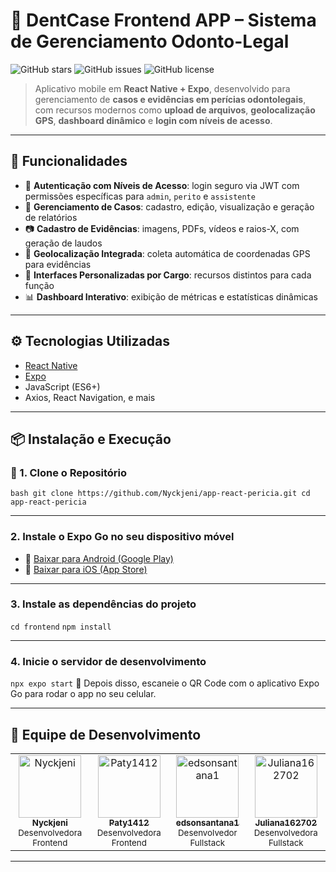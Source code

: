 # 🦷 DentCase Frontend APP – Sistema de Gerenciamento Odonto-Legal

![GitHub stars](https://img.shields.io/github/stars/Nyckjeni/app-react-pericia?style=social)
![GitHub issues](https://img.shields.io/github/issues/Nyckjeni/app-react-pericia)
![GitHub license](https://img.shields.io/github/license/Nyckjeni/app-react-pericia)

> Aplicativo mobile em **React Native + Expo**, desenvolvido para gerenciamento de **casos e evidências em perícias odontolegais**, com recursos modernos como **upload de arquivos**, **geolocalização GPS**, **dashboard dinâmico** e **login com níveis de acesso**.

---


## 🚀 Funcionalidades

- 🔐 **Autenticação com Níveis de Acesso**: login seguro via JWT com permissões específicas para `admin`, `perito` e `assistente`
- 📁 **Gerenciamento de Casos**: cadastro, edição, visualização e geração de relatórios
- 📷 **Cadastro de Evidências**: imagens, PDFs, vídeos e raios-X, com geração de laudos
- 📍 **Geolocalização Integrada**: coleta automática de coordenadas GPS para evidências
- 👥 **Interfaces Personalizadas por Cargo**: recursos distintos para cada função
- 📊 **Dashboard Interativo**: exibição de métricas e estatísticas dinâmicas

---

## ⚙️ Tecnologias Utilizadas

- [React Native](https://reactnative.dev/)
- [Expo](https://expo.dev/)
- JavaScript (ES6+)
- Axios, React Navigation, e mais

---

## 📦 Instalação e Execução

### 🔁 1. Clone o Repositório

``bash
git clone https://github.com/Nyckjeni/app-react-pericia.git
cd app-react-pericia
``



---

### 2. Instale o Expo Go no seu dispositivo móvel

- 📲 [Baixar para Android (Google Play)](https://play.google.com/store/apps/details?id=host.exp.exponent)
- 📲 [Baixar para iOS (App Store)](https://apps.apple.com/app/expo-go/id982107779)

---

### 3. Instale as dependências do projeto
``
cd frontend
``
``
npm install
``


---
### 4. Inicie o servidor de desenvolvimento
``
npx expo start
``
📱 Depois disso, escaneie o QR Code com o aplicativo Expo Go para rodar o app no seu celular.

---

## 🤝 Equipe de Desenvolvimento

<table>
  <tr>
    <td align="center">
      <a href="https://github.com/Nyckjeni">
        <img src="https://github.com/Nyckjeni.png" width="100px;" alt="Nyckjeni"/>
        <br />
        <sub><b>Nyckjeni</b></sub>
      </a>
      <br />
      <sub>Desenvolvedora Frontend</sub>
    </td>
    <td align="center">
      <a href="https://github.com/Paty1412">
        <img src="https://github.com/Paty1412.png" width="100px;" alt="Paty1412"/>
        <br />
        <sub><b>Paty1412</b></sub>
      </a>
      <br />
      <sub>Desenvolvedora Frontend</sub>
    </td>
    <td align="center">
      <a href="https://github.com/edsonsantana1">
        <img src="https://github.com/edsonsantana1.png" width="100px;" alt="edsonsantana1"/>
        <br />
        <sub><b>edsonsantana1</b></sub>
      </a>
      <br />
      <sub>Desenvolvedor Fullstack</sub>
    </td>
    <td align="center">
      <a href="https://github.com/Juliana162702">
        <img src="https://github.com/Juliana162702.png" width="100px;" alt="Juliana162702"/>
        <br />
        <sub><b>Juliana162702</b></sub>
      </a>
      <br />
      <sub>Desenvolvedora Fullstack</sub>
    </td>
  </tr>
</table>

---



